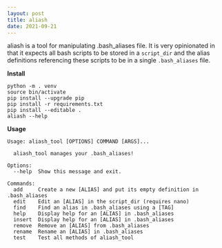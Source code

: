 ```yaml
---
layout: post
title: aliash
date: 2021-09-21
---
```


aliash is a tool for manipulating .bash_aliases file. It is very opinionated in
that it expects all bash scripts to be stored in a `script_dir` and the alias
definitions referencing these scripts to be in a single `.bash_aliases` file.

**Install**

```
python -m . venv
source bin/activate
pip install --upgrade pip
pip install -r requirements.txt
pip install --editable .
aliash --help
```

**Usage**

```
Usage: aliash_tool [OPTIONS] COMMAND [ARGS]...

  aliash_tool manages your .bash_aliases!

Options:
  --help  Show this message and exit.

Commands:
  add     Create a new [ALIAS] and put its empty definition in .bash_aliases
  edit    Edit an [ALIAS] in the script_dir (requires nano)
  find    Find an alias in .bash_aliases using a [TAG]
  help    Display help for an [ALIAS] in .bash_aliases
  insert  Display help for an [ALIAS] in .bash_aliases
  remove  Remove an [ALIAS] from .bash_aliases
  rename  Rename an [ALIAS] in .bash_aliases
  test    Test all methods of aliash_tool
```
